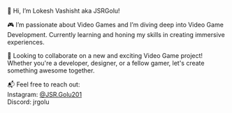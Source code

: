 👋 Hi, I’m Lokesh Vashisht aka JSRGolu!

🎮 I’m passionate about Video Games and I’m diving deep into Video Game Development. Currently learning and honing my skills in creating immersive experiences.

🚀 Looking to collaborate on a new and exciting Video Game project! Whether you're a developer, designer, or a fellow gamer, let's create something awesome together.

📬 Feel free to reach out:<br>
Instagram: <a href="https://www.instagram.com/jsr.golu201/">@JSR.Golu201</a><br>
Discord: jrgolu


